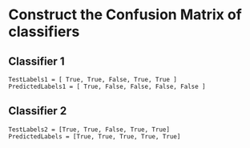 # Construct the Confusion Matrix of classifiers

## Classifier 1 

```
TestLabels1 = [ True, True, False, True, True ] 
PredictedLabels1 = [ True, False, False, False, False ] 
```

## Classifier 2 

```
TestLabels2 = [True, True, False, True, True] 
PredictedLabels = [True, True, True, True, True]
```

